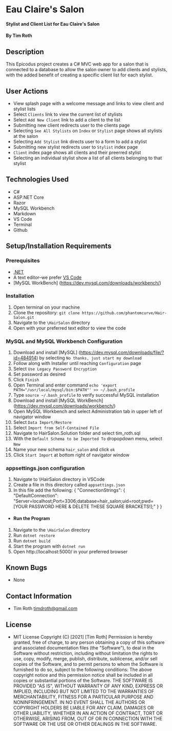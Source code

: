 # Eau Claire's Salon

#### Stylist and Client List for Eau Claire's Salon

#### By Tim Roth

## Description

This Epicodus project creates a C# MVC web app for a salon that is connected to a database to allow the salon owner to add clients and stylists, with the added benefit of creating a specific client list for each stylist.

## User Actions

* View splash page with a welcome message and links to view client and stylist lists
* Select `Clients` link to view the current list of stylists
* Select `Add New Client` link to add a client to the list
* Submitting new client redirects user to the clients page
* Selecting `See All Stylists` on `Index` or `Stylist` page shows all stylists at the salon
* Selecting `Add Stylist` link directs user to a form to add a stylist
* Submitting new stylist redirects user to `Stylist` index page
* `Client` index page shows all clients and their preerred stylist
* Selecting an individual stylist show a list of all clients belonging to that stylist

## Technologies Used

* C#
* ASP.NET&#8203; Core
* Razor
* MySQL Workbench
* Markdown
* VS Code
* Terminal
* Github

## Setup/Installation Requirements

### Prerequisites

* [.NET](https://dotnet.microsoft.com/)
* A text editor–we prefer [VS Code](https://code.visualstudio.com/)
* [MySQL WorkBench] (https://dev.mysql.com/downloads/workbench/)

### Installation

1. Open terminal on your machine
2. Clone the repository: `git clone https://github.com/phantomcurve/Hair-Salon.git`
3. Navigate to the `\HairSalon` directory
4. Open with your preferred text editor to view the code


### MySQL  and MySQL Workbench Configuration
1. Download and install [MySQL] (https://dev.mysql.com/downloads/file/?id=484914) by selecting `No thanks, just start my download`
2. Follow along with Installer until reaching `Configuration` page
3. Select `Use Legacy Password Encryption`
4. Set password as desired 
5. Click `Finish`
6. Open Terminal and enter command `echo 'export PATH="/usr/local/mysql/bin:$PATH"' >> ~/.bash_profile`
7. Type `source ~/.bash_profile` to verify successful MySQL installation
8. Download and install [MySQL WorkBench] (https://dev.mysql.com/downloads/workbench/)
6. Open MySQL Workbench and select Administration tab in upper left of navigator window
7. Select `Data Import/Restore` 
8. Select `Import from Self-Contained File`
9. Navigate to HairSalon.Solution folder and select tim_roth.sql
10. With the `Default Schema to be Imported To` dropopdown menu, select `New`
11. Name your new schema `hair_salon` and click `ok`
12. Click `Start Import` at bottom right of navigator window

### appsettings.json configuration

1. Navigate to \HairSalon directory in VSCode
2. Create a file in this directory called `appsettings.json`
3. In this file add the following: 
{
  "ConnectionStrings": {
      "DefaultConnection": "Server=localhost;Port=3306;database=hair_salon;uid=root;pwd=[YOUR PASSWORD HERE & DELETE THESE SQUARE BRACKETS!];"
  }
}


* #### Run the Program

1. Navigate to the `\HairSalon` directory
2. Run `dotnet restore`
3. Run `dotnet build`
4. Start the program with `dotnet run`
5. Open http://localhost:5000/ in your preferred browser

## Known Bugs

* None

## Contact Information

* Tim Roth [timdroth@gmail.com](mailto:timdroth@gmail.com)

## License

* MIT License 
Copyright (C) [2021] [Tim Roth]
Permission is hereby granted, free of charge, to any person obtaining
a copy of this software and associated documentation files (the
"Software"), to deal in the Software without restriction, including
without limitation the rights to use, copy, modify, merge, publish,
distribute, sublicense, and/or sell copies of the Software, and to
permit persons to whom the Software is furnished to do so, subject to
the following conditions:
The above copyright notice and this permission notice shall be
included in all copies or substantial portions of the Software.
THE SOFTWARE IS PROVIDED "AS IS", WITHOUT WARRANTY OF ANY KIND,
EXPRESS OR IMPLIED, INCLUDING BUT NOT LIMITED TO THE WARRANTIES OF
MERCHANTABILITY, FITNESS FOR A PARTICULAR PURPOSE AND
NONINFRINGEMENT. IN NO EVENT SHALL THE AUTHORS OR COPYRIGHT HOLDERS BE
LIABLE FOR ANY CLAIM, DAMAGES OR OTHER LIABILITY, WHETHER IN AN ACTION
OF CONTRACT, TORT OR OTHERWISE, ARISING FROM, OUT OF OR IN CONNECTION
WITH THE SOFTWARE OR THE USE OR OTHER DEALINGS IN THE SOFTWARE.